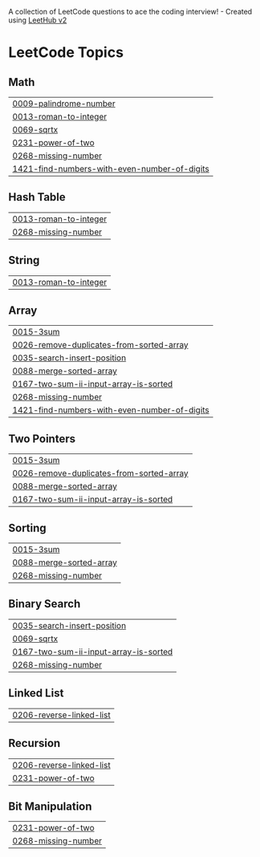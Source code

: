 A collection of LeetCode questions to ace the coding interview! - Created using [LeetHub v2](https://github.com/arunbhardwaj/LeetHub-2.0)
<!---LeetCode Topics Start-->
# LeetCode Topics
## Math
|  |
| ------- |
| [0009-palindrome-number](https://github.com/Akremomer/Leetcode/tree/master/0009-palindrome-number) |
| [0013-roman-to-integer](https://github.com/Akremomer/Leetcode/tree/master/0013-roman-to-integer) |
| [0069-sqrtx](https://github.com/Akremomer/Leetcode/tree/master/0069-sqrtx) |
| [0231-power-of-two](https://github.com/Akremomer/Leetcode/tree/master/0231-power-of-two) |
| [0268-missing-number](https://github.com/Akremomer/Leetcode/tree/master/0268-missing-number) |
| [1421-find-numbers-with-even-number-of-digits](https://github.com/Akremomer/Leetcode/tree/master/1421-find-numbers-with-even-number-of-digits) |
## Hash Table
|  |
| ------- |
| [0013-roman-to-integer](https://github.com/Akremomer/Leetcode/tree/master/0013-roman-to-integer) |
| [0268-missing-number](https://github.com/Akremomer/Leetcode/tree/master/0268-missing-number) |
## String
|  |
| ------- |
| [0013-roman-to-integer](https://github.com/Akremomer/Leetcode/tree/master/0013-roman-to-integer) |
## Array
|  |
| ------- |
| [0015-3sum](https://github.com/Akremomer/Leetcode/tree/master/0015-3sum) |
| [0026-remove-duplicates-from-sorted-array](https://github.com/Akremomer/Leetcode/tree/master/0026-remove-duplicates-from-sorted-array) |
| [0035-search-insert-position](https://github.com/Akremomer/Leetcode/tree/master/0035-search-insert-position) |
| [0088-merge-sorted-array](https://github.com/Akremomer/Leetcode/tree/master/0088-merge-sorted-array) |
| [0167-two-sum-ii-input-array-is-sorted](https://github.com/Akremomer/Leetcode/tree/master/0167-two-sum-ii-input-array-is-sorted) |
| [0268-missing-number](https://github.com/Akremomer/Leetcode/tree/master/0268-missing-number) |
| [1421-find-numbers-with-even-number-of-digits](https://github.com/Akremomer/Leetcode/tree/master/1421-find-numbers-with-even-number-of-digits) |
## Two Pointers
|  |
| ------- |
| [0015-3sum](https://github.com/Akremomer/Leetcode/tree/master/0015-3sum) |
| [0026-remove-duplicates-from-sorted-array](https://github.com/Akremomer/Leetcode/tree/master/0026-remove-duplicates-from-sorted-array) |
| [0088-merge-sorted-array](https://github.com/Akremomer/Leetcode/tree/master/0088-merge-sorted-array) |
| [0167-two-sum-ii-input-array-is-sorted](https://github.com/Akremomer/Leetcode/tree/master/0167-two-sum-ii-input-array-is-sorted) |
## Sorting
|  |
| ------- |
| [0015-3sum](https://github.com/Akremomer/Leetcode/tree/master/0015-3sum) |
| [0088-merge-sorted-array](https://github.com/Akremomer/Leetcode/tree/master/0088-merge-sorted-array) |
| [0268-missing-number](https://github.com/Akremomer/Leetcode/tree/master/0268-missing-number) |
## Binary Search
|  |
| ------- |
| [0035-search-insert-position](https://github.com/Akremomer/Leetcode/tree/master/0035-search-insert-position) |
| [0069-sqrtx](https://github.com/Akremomer/Leetcode/tree/master/0069-sqrtx) |
| [0167-two-sum-ii-input-array-is-sorted](https://github.com/Akremomer/Leetcode/tree/master/0167-two-sum-ii-input-array-is-sorted) |
| [0268-missing-number](https://github.com/Akremomer/Leetcode/tree/master/0268-missing-number) |
## Linked List
|  |
| ------- |
| [0206-reverse-linked-list](https://github.com/Akremomer/Leetcode/tree/master/0206-reverse-linked-list) |
## Recursion
|  |
| ------- |
| [0206-reverse-linked-list](https://github.com/Akremomer/Leetcode/tree/master/0206-reverse-linked-list) |
| [0231-power-of-two](https://github.com/Akremomer/Leetcode/tree/master/0231-power-of-two) |
## Bit Manipulation
|  |
| ------- |
| [0231-power-of-two](https://github.com/Akremomer/Leetcode/tree/master/0231-power-of-two) |
| [0268-missing-number](https://github.com/Akremomer/Leetcode/tree/master/0268-missing-number) |
<!---LeetCode Topics End-->